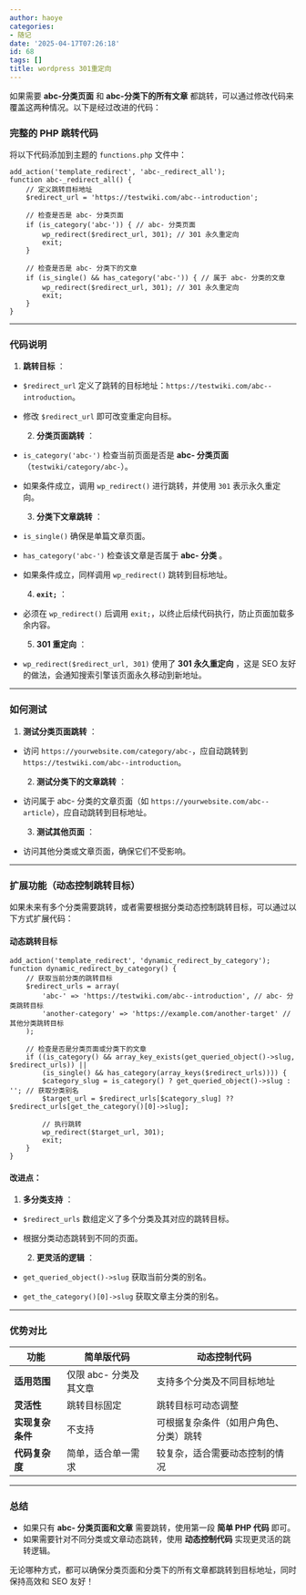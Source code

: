 ```yaml
---
author: haoye
categories:
- 随记
date: '2025-04-17T07:26:18'
id: 68
tags: []
title: wordpress 301重定向
---
```


如果需要 **abc-分类页面** 和 **abc-分类下的所有文章** 都跳转，可以通过修改代码来覆盖这两种情况。以下是经过改进的代码：

### **完整的 PHP 跳转代码**

将以下代码添加到主题的 `functions.php` 文件中：

    
    
    add_action('template_redirect', 'abc-_redirect_all');
    function abc-_redirect_all() {
        // 定义跳转目标地址
        $redirect_url = 'https://testwiki.com/abc--introduction';
    
        // 检查是否是 abc- 分类页面
        if (is_category('abc-')) { // abc- 分类页面
            wp_redirect($redirect_url, 301); // 301 永久重定向
            exit;
        }
    
        // 检查是否是 abc- 分类下的文章
        if (is_single() && has_category('abc-')) { // 属于 abc- 分类的文章
            wp_redirect($redirect_url, 301); // 301 永久重定向
            exit;
        }
    }
    

* * *

### **代码说明**

  1. **跳转目标** ：  
- `$redirect_url` 定义了跳转的目标地址：`https://testwiki.com/abc--introduction`。  
- 修改 `$redirect_url` 即可改变重定向目标。

  2. **分类页面跳转** ：  
- `is_category('abc-')` 检查当前页面是否是 **abc- 分类页面** （`testwiki/category/abc-`）。  
- 如果条件成立，调用 `wp_redirect()` 进行跳转，并使用 `301` 表示永久重定向。

  3. **分类下文章跳转** ：  
- `is_single()` 确保是单篇文章页面。  
- `has_category('abc-')` 检查该文章是否属于 **abc- 分类** 。  
- 如果条件成立，同样调用 `wp_redirect()` 跳转到目标地址。

  4. **`exit;`** ：  
- 必须在 `wp_redirect()` 后调用 `exit;`，以终止后续代码执行，防止页面加载多余内容。

  5. **301 重定向** ：  
- `wp_redirect($redirect_url, 301)` 使用了 **301 永久重定向** ，这是 SEO 友好的做法，会通知搜索引擎该页面永久移动到新地址。

* * *

### **如何测试**

  1. **测试分类页面跳转** ：  
- 访问 `https://yourwebsite.com/category/abc-`，应自动跳转到 `https://testwiki.com/abc--introduction`。

  2. **测试分类下的文章跳转** ：  
- 访问属于 abc- 分类的文章页面（如 `https://yourwebsite.com/abc--article`），应自动跳转到目标地址。

  3. **测试其他页面** ：  
- 访问其他分类或文章页面，确保它们不受影响。

* * *

### **扩展功能（动态控制跳转目标）**

如果未来有多个分类需要跳转，或者需要根据分类动态控制跳转目标，可以通过以下方式扩展代码：

#### 动态跳转目标

    
    
    add_action('template_redirect', 'dynamic_redirect_by_category');
    function dynamic_redirect_by_category() {
        // 获取当前分类的跳转目标
        $redirect_urls = array(
            'abc-' => 'https://testwiki.com/abc--introduction', // abc- 分类跳转目标
            'another-category' => 'https://example.com/another-target' // 其他分类跳转目标
        );
    
        // 检查是否是分类页面或分类下的文章
        if ((is_category() && array_key_exists(get_queried_object()->slug, $redirect_urls)) || 
            (is_single() && has_category(array_keys($redirect_urls)))) {
            $category_slug = is_category() ? get_queried_object()->slug : ''; // 获取分类别名
            $target_url = $redirect_urls[$category_slug] ?? $redirect_urls[get_the_category()[0]->slug];
    
            // 执行跳转
            wp_redirect($target_url, 301);
            exit;
        }
    }
    

#### 改进点：

  1. **多分类支持** ：  
- `$redirect_urls` 数组定义了多个分类及其对应的跳转目标。  
- 根据分类动态跳转到不同的页面。

  2. **更灵活的逻辑** ：  
- `get_queried_object()->slug` 获取当前分类的别名。  
- `get_the_category()[0]->slug` 获取文章主分类的别名。

* * *

### **优势对比**

**功能** | **简单版代码** | **动态控制代码**  
---|---|---  
**适用范围** | 仅限 abc- 分类及其文章 | 支持多个分类及不同目标地址  
**灵活性** | 跳转目标固定 | 跳转目标可动态调整  
**实现复杂条件** | 不支持 | 可根据复杂条件（如用户角色、分类）跳转  
**代码复杂度** | 简单，适合单一需求 | 较复杂，适合需要动态控制的情况  
  
* * *

### **总结**

  * 如果只有 **abc- 分类页面和文章** 需要跳转，使用第一段 **简单 PHP 代码** 即可。
  * 如果需要针对不同分类或文章动态跳转，使用 **动态控制代码** 实现更灵活的跳转逻辑。

无论哪种方式，都可以确保分类页面和分类下的所有文章都跳转到目标地址，同时保持高效和 SEO 友好！

